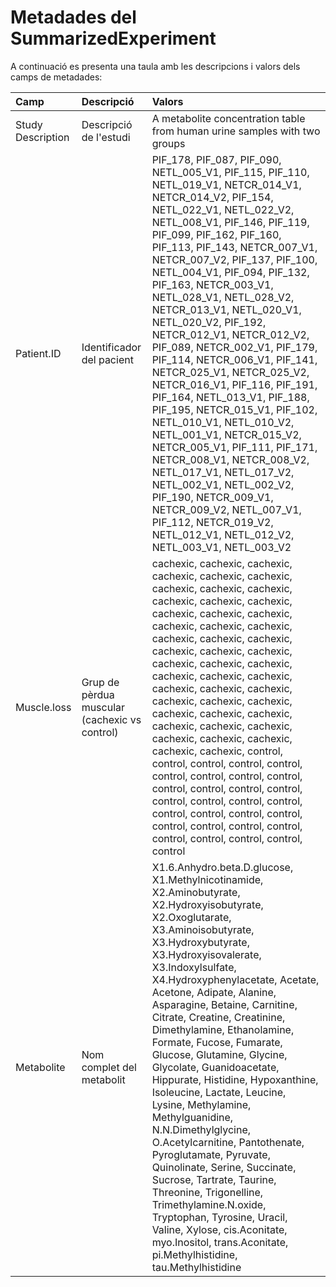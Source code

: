 # Metadades del SummarizedExperiment

A continuació es presenta una taula amb les descripcions i valors dels camps de metadades:

<table class="table" style="margin-left: auto; margin-right: auto;">
 <thead>
  <tr>
   <th style="text-align:left;"> Camp </th>
   <th style="text-align:left;"> Descripció </th>
   <th style="text-align:left;"> Valors </th>
  </tr>
 </thead>
<tbody>
  <tr>
   <td style="text-align:left;"> Study Description </td>
   <td style="text-align:left;"> Descripció de l'estudi </td>
   <td style="text-align:left;"> A metabolite concentration table from human urine samples with two groups </td>
  </tr>
  <tr>
   <td style="text-align:left;"> Patient.ID </td>
   <td style="text-align:left;"> Identificador del pacient </td>
   <td style="text-align:left;"> PIF_178, PIF_087, PIF_090, NETL_005_V1, PIF_115, PIF_110, NETL_019_V1, NETCR_014_V1, NETCR_014_V2, PIF_154, NETL_022_V1, NETL_022_V2, NETL_008_V1, PIF_146, PIF_119, PIF_099, PIF_162, PIF_160, PIF_113, PIF_143, NETCR_007_V1, NETCR_007_V2, PIF_137, PIF_100, NETL_004_V1, PIF_094, PIF_132, PIF_163, NETCR_003_V1, NETL_028_V1, NETL_028_V2, NETCR_013_V1, NETL_020_V1, NETL_020_V2, PIF_192, NETCR_012_V1, NETCR_012_V2, PIF_089, NETCR_002_V1, PIF_179, PIF_114, NETCR_006_V1, PIF_141, NETCR_025_V1, NETCR_025_V2, NETCR_016_V1, PIF_116, PIF_191, PIF_164, NETL_013_V1, PIF_188, PIF_195, NETCR_015_V1, PIF_102, NETL_010_V1, NETL_010_V2, NETL_001_V1, NETCR_015_V2, NETCR_005_V1, PIF_111, PIF_171, NETCR_008_V1, NETCR_008_V2, NETL_017_V1, NETL_017_V2, NETL_002_V1, NETL_002_V2, PIF_190, NETCR_009_V1, NETCR_009_V2, NETL_007_V1, PIF_112, NETCR_019_V2, NETL_012_V1, NETL_012_V2, NETL_003_V1, NETL_003_V2 </td>
  </tr>
  <tr>
   <td style="text-align:left;"> Muscle.loss </td>
   <td style="text-align:left;"> Grup de pèrdua muscular (cachexic vs control) </td>
   <td style="text-align:left;"> cachexic, cachexic, cachexic, cachexic, cachexic, cachexic, cachexic, cachexic, cachexic, cachexic, cachexic, cachexic, cachexic, cachexic, cachexic, cachexic, cachexic, cachexic, cachexic, cachexic, cachexic, cachexic, cachexic, cachexic, cachexic, cachexic, cachexic, cachexic, cachexic, cachexic, cachexic, cachexic, cachexic, cachexic, cachexic, cachexic, cachexic, cachexic, cachexic, cachexic, cachexic, cachexic, cachexic, cachexic, cachexic, cachexic, cachexic, control, control, control, control, control, control, control, control, control, control, control, control, control, control, control, control, control, control, control, control, control, control, control, control, control, control, control, control, control, control </td>
  </tr>
  <tr>
   <td style="text-align:left;"> Metabolite </td>
   <td style="text-align:left;"> Nom complet del metabolit </td>
   <td style="text-align:left;"> X1.6.Anhydro.beta.D.glucose, X1.Methylnicotinamide, X2.Aminobutyrate, X2.Hydroxyisobutyrate, X2.Oxoglutarate, X3.Aminoisobutyrate, X3.Hydroxybutyrate, X3.Hydroxyisovalerate, X3.Indoxylsulfate, X4.Hydroxyphenylacetate, Acetate, Acetone, Adipate, Alanine, Asparagine, Betaine, Carnitine, Citrate, Creatine, Creatinine, Dimethylamine, Ethanolamine, Formate, Fucose, Fumarate, Glucose, Glutamine, Glycine, Glycolate, Guanidoacetate, Hippurate, Histidine, Hypoxanthine, Isoleucine, Lactate, Leucine, Lysine, Methylamine, Methylguanidine, N.N.Dimethylglycine, O.Acetylcarnitine, Pantothenate, Pyroglutamate, Pyruvate, Quinolinate, Serine, Succinate, Sucrose, Tartrate, Taurine, Threonine, Trigonelline, Trimethylamine.N.oxide, Tryptophan, Tyrosine, Uracil, Valine, Xylose, cis.Aconitate, myo.Inositol, trans.Aconitate, pi.Methylhistidine, tau.Methylhistidine </td>
  </tr>
</tbody>
</table>
